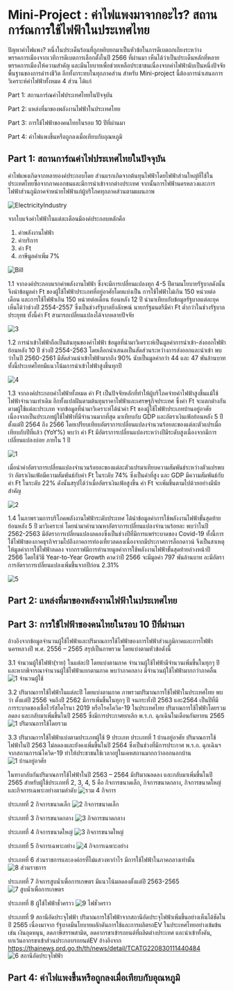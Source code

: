 # Mini-Project : ค่าไฟแพงมาจากอะไร? สถานการ์ณการใช้ไฟฟ้าในประเทศไทย
  ปัญหาค่าไฟแพง? หนึ่งในประเด็นร้อนที่ถูกหยิบยกมาเป็นหัวข้อในการดีเบตถกเถียงระหว่างพรรคการเมืองจากเวทีการดีเบตการเลือกตั้งในปี 2566 ที่ผ่านมา เห็นได้ว่าเป็นประเด็นหลักที่หลายพรรคการเมืองให้ความสำคัญ และมีนโยบายเพื่อช่วยเหลือประชาชนเนื่องจากค่าไฟฟ้านับเป็นหนึ่งปัจจัยพื้นฐานของการดำรงชีวิต อีกทั้งกระทบในทุกภาคส่วน สำหรับ Mini-project นี้ต้องการนำเสนอการวิเคราะห์ค่าไฟฟ้าทั้งหมด 4 ส่วน ได้แก่
  
Part 1: สถานการ์ณค่าไฟประเทศไทยในปัจจุบัน

Part 2: แหล่งที่มาของพลังงานไฟฟ้าในประเทศไทย

Part 3: การใช้ไฟฟ้าของคนไทยในรอบ 10 ปีที่ผ่านมา

Part 4: ค่าไฟแพงขึ้นหรือถูกลงเมื่อเทียบกับอุณหภูมิ

## Part 1: สถานการ์ณค่าไฟประเทศไทยในปัจจุบัน
ค่าไฟแพงเกิดจากหลายองค์ประกอบโดย ส่วนแรกเกิดจากต้นทุนไฟฟ้าโดยไฟฟ้าส่วนใหญ่ที่ใช้ในประเทศไทยซื้อจากภาคเอกชนและมีการนำเข้าจากต่างประเทศ จากนั้นการไฟฟ้านครหลวงและการไฟฟ้าส่วนภูมิภาคจำหน่ายไฟฟ้าแก่ผู้บริโภคทุกภาคส่วนตามแผนภาพ

![ElectricityIndustry](https://github.com/kkengg/Pikachu-Project/assets/136548931/4ca03b5d-0bd7-4072-85fa-2849d7313f99)

จากใบแจ้งค่าไฟฟ้าในแต่ละเดือนมีองค์ประกอบหลักคือ
1.	ค่าพลังงานไฟฟ้า
2.	ค่าบริการ
3.	ค่า Ft
4.	ภาษีมูลค่าเพิ่ม 7%

   ![ฺBill](https://github.com/kkengg/Pikachu-Project/assets/136548931/65feb526-0265-426e-996d-542c91d3d721)

1.1 จากองค์ประกอบแรกค่าพลังงานไฟฟ้า ซึ่งจะมีการเปลี่ยนแปลงทุก 4-5 ปีตามนโยบายรัฐบาลดังนั้นจึงนำข้อมูลค่า Ft ของผู้ใช้ไฟฟ้าประเภทที่อยู่อาศัยโดยแบ่งเป็น การใช้ไฟฟ้าไม่เกิน 150 หน่วยต่อเดือน และการใช้ไฟฟ้าเกิน 150 หน่วยต่อเดือน ย้อนหลัง 12 ปี นำมาเทียบกับข้อมูลรัฐบาลแต่ละยุค เห็นได้ว่าช่วงปี 2554-2557 ซึ่งเป็นช่วงรัฐบาลยิ่งลักษณ์ นายกรัฐมนตรีมีค่า Ft ต่ำกว่าในช่วงรัฐบาลประยุทธ ทั้งนี้ค่า Ft สามารถเปลี่ยนแปลงได้จากหลายปัจจัย

![3](https://github.com/kkengg/Pikachu-Project/assets/136548931/db7518a1-f8cc-43f6-b1ac-53a1b200c28f)

1.2 การนำเข้าไฟฟ้าถือเป็นต้นทุนของค่าไฟฟ้า ข้อมูลที่นำมาวิเคราะห์เป็นมูลค่าการนำเข้า-ส่งออกไฟฟ้าย้อนหลัง 10 ปี ช่วงปี 2554-2563 โดยเลือกนำเสนอเป็นสัดส่วนระหว่างการส่งออกและนำเข้า พบว่าในปี 2560-2561 มีสัดส่วนนำเข้าไฟฟ้ามากถึง 90% นับเป็นมูลค่ากว่า 44 และ 47 พันล้านบาท ทั้งนี้ประเทศไทยมีแนวโน้มการนำเข้าไฟฟ้าสูงขึ้นทุกปี

![4](https://github.com/kkengg/Pikachu-Project/assets/136548931/5f717956-11b2-4e30-a5b5-8ea5a63a2cf7)

1.3 จากองค์ประกอบค่าไฟฟ้าทั้งหมด ค่า Ft เป็นปัจจัยหลักที่ทำให้ผู้บริโภคจ่ายค่าไฟฟ้าสูงขึ้นแม้ใช้ไฟฟ้าจำนวนเท่าเดิม อีกทั้งแปลฝันตามต้นทุนราคาไฟฟ้าและเศรษฐกิจประเทศ ซึ่งค่า Ft จะแตกต่างกันตามผู้ใช้แต่ละประเภท จากข้อมูลที่นำมาวิเคราะห์ได้นำค่า Ft ของผู้ใช้ไฟฟ้าประเภทบ้านอยู่อาศัย เนื่องจากเป็นประเภทผู้ใช้ไฟฟ้าที่มีจำนวนมากที่สุด มาเทียบกับ GDP และอัตราเงินเฟ้อย้อนหลัง 5 ปี ตั้งแต่ปี 2564 ถึง 2566 โดยเปรียบเทียบอัตราการเปลี่ยนแปลงจำนวนร้อยละของแต่ละตัวแปรเมื่อเทียบกับปีที่แล้ว (YoY%) พบว่า ค่า Ft มีอัตราการเปลี่ยนแปลงระหว่างปีมีระดับสูงเนื่องจากมีการเปลี่ยนแปลงบ่อย ภายใน 1 ปี

![1](https://github.com/kkengg/Pikachu-Project/assets/136548931/32e9239d-9f1e-489c-856f-974db5d5d2fb)

เมื่อนำค่าอัตราการเปลี่ยนแปลงจำนวนร้อยละของแต่ละตัวแปรมาเทียบความสัมพันธ์ระหว่างตัวแปรพบว่า อัตราเงินเฟ้อมีความสัมพันธ์กับค่า Ft ในระดับ 74% ซึ่งเป็นค่าที่สูง และ GDP มีความสัมพันธ์กับค่า Ft ในระดับ 22% ดังนั้นสรุปได้ว่าเมื่ออัตราเงินเฟ้อสูงขึ้น ค่า Ft จะเพิ่มขึ้นตามไปด้วยอย่างมีนัยสำคัญ

![2](https://github.com/kkengg/Pikachu-Project/assets/136548931/42ab781b-c270-43b8-8714-f6e7512bdec3)

1.4 ในภาพรวมการบริโภคพลังงานไฟฟ้าระดับประเทศ ได้นำข้อมูลค่าการใช้พลังงานไฟฟ้าขั้นสุดท้ายย้อนหลัง 5 ปี มาวิเคราะห์ โดยนำมาคำนวณหาอัตราการเปลี่ยนแปลงจำนวนร้อยละ พบว่าในปี 2562-2563 มีอัตราการเปลี่ยนแปลงลดลงซึ่งเป็นช่วงปีที่มีการแพร่ระบาดของ Covid-19 ทั้งนี้การใช้ไฟฟ้าของภาคธุรกิจรวมไปถึงภาคการท่องเที่ยวลดลงเนื่องจากมีประกาศการล็อกดาวน์ จึงเป็นสาเหตุให้มูลค่าการใช้ไฟฟ้าลดลง จากกราฟมีการทำนายมูลค่าการใช้พลังงานไฟฟ้าขั้นสุดท้ายล่วงหน้าปี 2566 โดยใช้วิธี Year-to-Year Growth คาดว่าปี 2566 จะมีมูลค่า 797 พันล้านบาท ละมีอัตราการอัตราการเปลี่ยนแปลงเพิ่มขึ้นจากปีก่อน 2.31%

![5](https://github.com/kkengg/Pikachu-Project/assets/136548931/db03d915-9fb2-4550-8367-ff7a1b503aa1)

## Part 2: แหล่งที่มาของพลังงานไฟฟ้าในประเทศไทย



## Part 3: การใช้ไฟฟ้าของคนไทยในรอบ 10 ปีที่ผ่านมา
อ้างอิงจากข้อมูลจำนวนผู้ใช้ไฟฟ้าและปริมาณการใช้ไฟฟ้าของการไฟฟ้าส่วนภูมิภาคและการไฟฟ้านครหลวงปี พ.ศ. 2556 – 2565 สรุปเป็นภาพรวม โดยแบ่งตามหัวข้อดังนี้

3.1 จำนวนผู้ใช้ไฟฟ้า(ราย) ในแต่ละปี โดยแบ่งตามภาค
จำนวนผู้ใช้ไฟฟ้ามีจำนวนเพิ่มขึ้นในทุกๆ ปี และหากพิจารณาจำนวนผู้ใช้ไฟฟ้าแยกตามภาค พบว่าภาคกลาง มีจำนวนผุ้ใช้ไฟฟ้ามากกว่าภาคอื่น
![1 จำนวนผู้ใช้](https://github.com/kkengg/Pikachu-Project/assets/123286529/877a00af-bf9d-472d-b458-86973e965720)

3.2 ปริมาณการใช้ไฟฟ้าในแต่ละปี โดยแบ่งตามภาค
ภาพรวมปริมาณการใช้ไฟฟ้าในประเทศไทย พบว่า ตั้งแต่ปี 2556 จนถึงปี 2562 มีการเพิ่มขึ้นในทุกๆ ปี จนกระทั่งปี 2563 และ2564 เป็นปีที่มีการระบาดของเชื้อไวรัสโคโรนา 2019 หรือโรคโควิด-19 ในประเทศไทย ปริมาณการใช้ไฟฟ้าโดยรวมลดลง และกลับมาเพิ่มขึ้นในปี 2565 ซึ่งมีการประกาศยกเลิก พ.ร.ก. ฉุกเฉินในเดือนกันยายน 2565
![1 ปริมาณการใช้โดยรวม](https://github.com/kkengg/Pikachu-Project/assets/123286529/0abe3271-94ed-47c5-a786-5d0d68e488b6)

3.3 ปริมาณการใช้ไฟฟ้าแบ่งตามประเภทผู้ใช้ 9 ประเภท
ประเภทที่ 1 บ้านอยู่อาศัย
ปริมาณการใช้ไฟฟ้าในปี 2563 ไม่ลดลงและยังคงเพิ่มขึ้นในปี 2564 ซึ่งเป็นช่วงที่มีการประกาศ พ.ร.ก. ฉุกเฉินฯ จากสถานการณ์โควิด-19 ทำให้ประชาชนใช้เวลาอยู่ในเคหสถานมากกว่าออกนอกบ้าน 
![1 บ้านอยู่อาศัย](https://github.com/kkengg/Pikachu-Project/assets/123286529/39d7fbd7-a6a7-4eb8-9f9f-fd207f6810e4)

ในทางกลับกันปริมาณการใช้ไฟฟ้าในปี 2563 – 2564 มีปริมาณลดลง และกลับมาเพิ่มขึ้นในปี 2565 สำหรับผู้ใช้ประเภทที่ 2, 3, 4, 5 คือ กิจการขนาดเล็ก, กิจการขนาดกลาง, กิจการขนาดใหญ่ และกิจการเฉพาะอย่างตามลำดับ 
![รวม 4 กิจการ](https://github.com/kkengg/Pikachu-Project/assets/123286529/48aa9a13-6c98-4449-8022-e49305d48ecb)

ประเภทที่ 2 กิจการขนาดเล็ก
![2 กิจการขนาดเล็ก](https://github.com/kkengg/Pikachu-Project/assets/123286529/dcfa0469-d2d3-43df-8905-2d127d40152f)

ประเภทที่ 3 กิจการขนาดกลาง
![3 กิจการขนาดกลาง](https://github.com/kkengg/Pikachu-Project/assets/123286529/ba4021ff-7ec8-4e89-9b9c-ee8bd6693e93)

ประเภทที่ 4 กิจการขนาดใหญ่
![3 กิจการขนาดใหญ่](https://github.com/kkengg/Pikachu-Project/assets/123286529/538bed91-c579-40da-b473-a5b2ca552ebf)

ประเภทที่ 5 กิจการเฉพาะอย่าง
![4 กิจการเฉพาะอย่าง](https://github.com/kkengg/Pikachu-Project/assets/123286529/470a92c4-7a88-407e-9ee9-ab3794a01013)

ประเภทที่ 6 ส่วนราชการและองค์กรที่ไม่แสวงหากำไร
มีการใช้ไฟฟ้าในภาคกลางเท่านั้น
![8 ส่วนราชการ](https://github.com/kkengg/Pikachu-Project/assets/123286529/ec1bc050-8260-435c-bedb-1991ae0ecdf3)

ประเภทที่ 7 กิจการสูบน้ำเพื่อการเกษตร
มีแนวโน้มลดลงตั้งแต่ปี 2563-2565
![7 สูบน้ำเพื่อการเกษตร](https://github.com/kkengg/Pikachu-Project/assets/123286529/68037c0e-bd58-47b7-891d-66fe56d7a10b)

ประเภทที่ 8 ผู้ใช้ไฟฟ้าชั่วคราว
![9 ไฟชั่วคราว](https://github.com/kkengg/Pikachu-Project/assets/123286529/59558963-97a3-4697-8719-0d308aa26d70)

ประเภทที่ 9 สถานีอัดประจุไฟฟ้า
ปริมาณการใช้ไฟฟ้าจากสถานีอัดประจุไฟฟ้าเพิ่มขึ้นอย่างเห็นได้ชัดในปี 2565 เนื่องมาจาก รัฐบาลมีนโยบายผลักดันการใช้และการผลิตรถEV ในประเทศไทยอย่างเข้มข้น เช่น เงินอุดหนุน, ลดภาษีสรรพสามิต, ลดอากรขาเข้ารถยนต์ที่ผลิตต่างประเทศ และนำเข้าทั้งคัน, ยกเว้นอากรขาเข้าส่วนประกอบรถยนต์EV อ้างอิงจาก https://thainews.prd.go.th/th/news/detail/TCATG220830111440484
![6 สถานีอัดประจุไฟฟ้า](https://github.com/kkengg/Pikachu-Project/assets/123286529/37986e95-a5f5-4a41-94bc-13c4b7459096)



## Part 4: ค่าไฟแพงขึ้นหรือถูกลงเมื่อเทียบกับอุณหภูมิ

